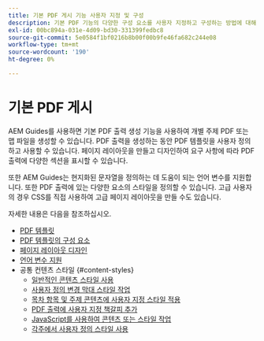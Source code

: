 ```yaml
---
title: 기본 PDF 게시 기능 사용자 지정 및 구성
description: 기본 PDF 기능의 다양한 구성 요소를 사용자 지정하고 구성하는 방법에 대해 알아봅니다.
exl-id: 00bc894a-031e-4d09-bd30-331399fedbc8
source-git-commit: 5e0584f1bf0216b8b00f00b9fe46fa682c244e08
workflow-type: tm+mt
source-wordcount: '190'
ht-degree: 0%

---
```


# 기본 PDF 게시

AEM Guides를 사용하면 기본 PDF 출력 생성 기능을 사용하여 개별 주제 PDF 또는 맵 파일을 생성할 수 있습니다. PDF 출력을 생성하는 동안 PDF 템플릿을 사용자 정의하고 사용할 수 있습니다. 페이지 레이아웃을 만들고 디자인하여 요구 사항에 따라 PDF 출력에 다양한 섹션을 표시할 수 있습니다.

또한 AEM Guides는 현지화된 문자열을 정의하는 데 도움이 되는 언어 변수를 지원합니다. 또한 PDF 출력에 있는 다양한 요소의 스타일을 정의할 수 있습니다. 고급 사용자의 경우 CSS를 직접 사용하여 고급 페이지 레이아웃을 만들 수도 있습니다.


자세한 내용은 다음을 참조하십시오.
* [PDF 템플릿](../native-pdf/pdf-template.md)
* [PDF 템플릿의 구성 요소](../native-pdf/components-pdf-template.md)
* [페이지 레이아웃 디자인](../native-pdf/design-page-layout.md)
* [언어 변수 지원](../native-pdf/native-pdf-language-variables.md)
* 공통 컨텐츠 스타일 {#content-styles}
   * [일반적인 콘텐츠 스타일 사용](../native-pdf/stylesheet.md)
   * [사용자 정의 변경 막대 스타일 작업](../native-pdf/change-bar-style.md)
   * [목차 항목 및 주제 콘텐츠에 사용자 지정 스타일 적용](../native-pdf/custom-style-toc.md)
   * [PDF 출력에 사용자 지정 책갈피 추가](../native-pdf/add-custom-bookmark.md)
   * [JavaScript를 사용하여 콘텐츠 또는 스타일 작업](../native-pdf/use-javascript-content-style.md)
   * [각주에서 사용자 정의 스타일 사용](../native-pdf/footnote-number-style.md)
